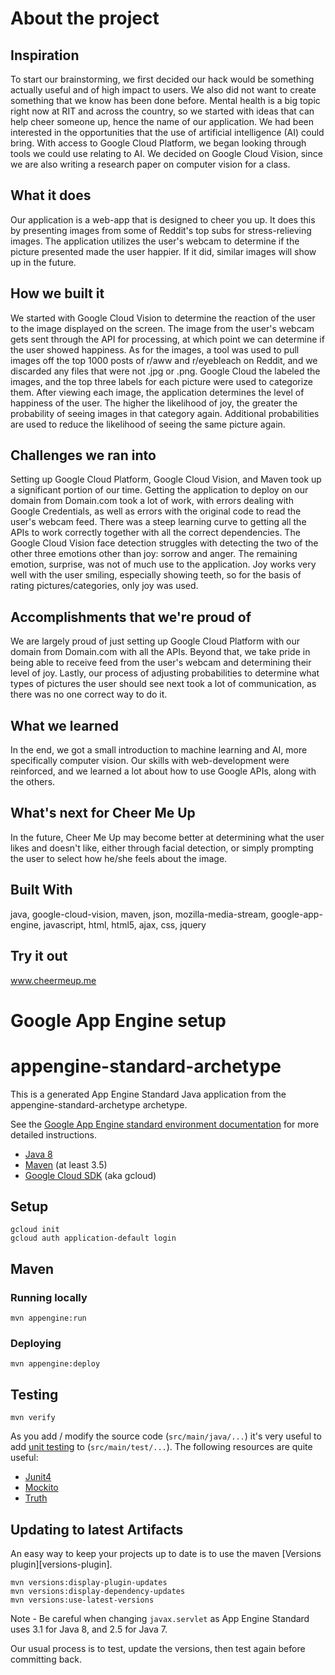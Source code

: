 # About the project

## Inspiration
To start our brainstorming, we first decided our hack would be something actually useful and of high impact to users. We also did not want to create something that we know has been done before. Mental health is a big topic right now at RIT and across the country, so we started with ideas that can help cheer someone up, hence the name of our application. We had been interested in the opportunities that the use of artificial intelligence (AI) could bring. With access to Google Cloud Platform, we began looking through tools we could use relating to AI. We decided on Google Cloud Vision, since we are also writing a research paper on computer vision for a class.

## What it does
Our application is a web-app that is designed to cheer you up. It does this by presenting images from some of Reddit's top subs for stress-relieving images. The application utilizes the user's webcam to determine if the picture presented made the user happier. If it did, similar images will show up in the future.

## How we built it
We started with Google Cloud Vision to determine the reaction of the user to the image displayed on the screen. The image from the user's webcam gets sent through the API for processing, at which point we can determine if the user showed happiness. As for the images, a tool was used to pull images off the top 1000 posts of r/aww and r/eyebleach on Reddit, and we discarded any files that were not .jpg or .png. Google Cloud the labeled the images, and the top three labels for each picture were used to categorize them. After viewing each image, the application determines the level of happiness of the user. The higher the likelihood of joy, the greater the probability of seeing images in that category again. Additional probabilities are used to reduce the likelihood of seeing the same picture again.

## Challenges we ran into
Setting up Google Cloud Platform, Google Cloud Vision, and Maven took up a significant portion of our time. Getting the application to deploy on our domain from Domain.com took a lot of work, with errors dealing with Google Credentials, as well as errors with the original code to read the user's webcam feed. There was a steep learning curve to getting all the APIs to work correctly together with all the correct dependencies. The Google Cloud Vision face detection struggles with detecting the two of the other three emotions other than joy: sorrow and anger. The remaining emotion, surprise, was not of much use to the application. Joy works very well with the user smiling, especially showing teeth, so for the basis of rating pictures/categories, only joy was used.

## Accomplishments that we're proud of
We are largely proud of just setting up Google Cloud Platform with our domain from Domain.com with all the APIs. Beyond that, we take pride in being able to receive feed from the user's webcam and determining their level of joy. Lastly, our process of adjusting probabilities to determine what types of pictures the user should see next took a lot of communication, as there was no one correct way to do it.

## What we learned
In the end, we got a small introduction to machine learning and AI, more specifically computer vision. Our skills with web-development were reinforced, and we learned a lot about how to use Google APIs, along with the others.

## What's next for Cheer Me Up
In the future, Cheer Me Up may become better at determining what the user likes and doesn't like, either through facial detection, or simply prompting the user to select how he/she feels about the image.

## Built With
java, google-cloud-vision, maven, json, mozilla-media-stream, google-app-engine, javascript, html, html5, ajax, css, jquery

## Try it out
www.cheermeup.me


# Google App Engine setup

appengine-standard-archetype
============================

This is a generated App Engine Standard Java application from the appengine-standard-archetype archetype.

See the [Google App Engine standard environment documentation][ae-docs] for more
detailed instructions.

[ae-docs]: https://cloud.google.com/appengine/docs/java/


* [Java 8](http://www.oracle.com/technetwork/java/javase/downloads/index.html)
* [Maven](https://maven.apache.org/download.cgi) (at least 3.5)
* [Google Cloud SDK](https://cloud.google.com/sdk/) (aka gcloud)

## Setup

    gcloud init
    gcloud auth application-default login

## Maven
### Running locally

    mvn appengine:run

### Deploying

    mvn appengine:deploy

## Testing

    mvn verify

As you add / modify the source code (`src/main/java/...`) it's very useful to add
[unit testing](https://cloud.google.com/appengine/docs/java/tools/localunittesting)
to (`src/main/test/...`).  The following resources are quite useful:

* [Junit4](http://junit.org/junit4/)
* [Mockito](http://mockito.org/)
* [Truth](http://google.github.io/truth/)

## Updating to latest Artifacts

An easy way to keep your projects up to date is to use the maven [Versions plugin][versions-plugin].

    mvn versions:display-plugin-updates
    mvn versions:display-dependency-updates
    mvn versions:use-latest-versions

Note - Be careful when changing `javax.servlet` as App Engine Standard uses 3.1 for Java 8, and 2.5
for Java 7.

Our usual process is to test, update the versions, then test again before committing back.

[plugin]: http://www.mojohaus.org/versions-maven-plugin/
